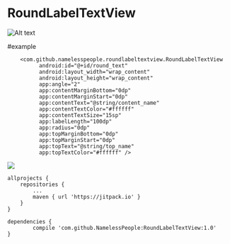 RoundLabelTextView
==============================================================

![Alt text](https://github.com/NamelessPeople/RoundLabelTextView/srceenshots/screen1.jpg)

#example


        <com.github.namelesspeople.roundlabeltextview.RoundLabelTextView
              android:id="@+id/round_text"
              android:layout_width="wrap_content"
              android:layout_height="wrap_content"
              app:angle="2"
              app:contentMarginBottom="0dp"
              app:contentMarginStart="0dp"
              app:contentText="@string/content_name"
              app:contentTextColor="#ffffff"
              app:contentTextSize="15sp"
              app:labelLength="100dp"
              app:radius="0dp"
              app:topMarginBottom="0dp"
              app:topMarginStart="0dp"
              app:topText="@string/top_name"
              app:topTextColor="#ffffff" />

	
[![](https://www.jitpack.io/v/NamelessPeople/RoundLabelTextView.svg)](https://www.jitpack.io/#NamelessPeople/RoundLabelTextView)

	allprojects {
		repositories {
			...
			maven { url 'https://jitpack.io' }
		}
	}

	dependencies {
	        compile 'com.github.NamelessPeople:RoundLabelTextView:1.0'
	}
